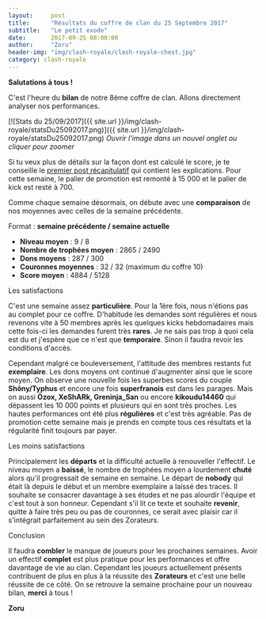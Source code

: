 ```yaml
---
layout:     post
title:      "Résultats du coffre de clan du 25 Septembre 2017"
subtitle:   "Le petit exode"
date:       2017-09-25 08:00:00
author:     "Zoru"
header-img: "img/clash-royale/clash-royale-chest.jpg"
category: clash-royale
---
```


<p><b>Salutations à tous !</b></p>

<p>C'est l'heure du <b>bilan</b> de notre 8ème coffre de clan. Allons directement analyser nos performances.</p>

[![Stats du 25/09/2017]({{ site.url }}/img/clash-royale/statsDu25092017.png)]({{ site.url }}/img/clash-royale/statsDu25092017.png)
<i>Ouvrir l'image dans un nouvel onglet ou cliquer pour zoomer</i>

<p>Si tu veux plus de détails sur la façon dont est calculé le score, je te conseille le <a href="{{ "/clash-royale/2017/08/07/chestresults/" | prepend: site.baseurl }}" target="_blank">premier post récapitulatif</a> qui contient les explications. Pour cette semaine, le palier de promotion est remonté à 15 000 et le palier de kick est resté à 700.</p>

<p>Comme chaque semaine désormais, on débute avec une <b>comparaison</b> de nos moyennes avec celles de la semaine précédente.</p>

<p>Format : <b>semaine précédente / semaine actuelle</b></p>
<ul>
	<li><b>Niveau moyen</b> : 9 / 8</li>
	<li><b>Nombre de trophées moyen</b> : 2865 / 2490</li>
	<li><b>Dons moyens</b> : 287 / 300</li>
	<li><b>Couronnes moyennes</b> : 32 / 32 (maximum du coffre 10)</li>
	<li><b>Score moyen</b> : 4884 / 5128</li>
</ul>

<p><span class="post-title">Les satisfactions</span></p>

<p>C'est une semaine assez <b>particulière</b>. Pour la 1ère fois, nous n'étions pas au complet pour ce coffre. D'habitude les demandes sont régulières et nous revenons vite à 50 membres après les quelques kicks hebdomadaires mais cette fois-ci les demandes furent très <b>rares</b>. Je ne sais pas trop à quoi cela est du et j'espère que ce n'est que <b>temporaire</b>. Sinon il faudra revoir les conditions d'accès.</p>

<p>Cependant malgré ce bouleversement, l'attitude des membres restants fut <b>exemplaire</b>. Les dons moyens ont continué d'augmenter ainsi que le score moyen. On observe une nouvelle fois les superbes scores du couple <b>Shôny/Typhus</b> et encore une fois <b>superfranois</b> est dans les parages. Mais on aussi <b>Özox, XeShARk, Greninja_San</b> ou encore <b>kikoudu14460</b> qui dépassent les 10 000 points et plusieurs qui en sont très proches. Les hautes performances ont été plus <b>régulières</b> et c'est très agréable. Pas de promotion cette semaine mais je prends en compte tous ces résultats et la régularité finit toujours par payer.</p>

<p><span class="post-title">Les moins satisfactions</span></p>

<p>Principalement les <b>départs</b> et la difficulté actuelle à renouveller l'effectif. Le niveau moyen a <b>baissé</b>, le nombre de trophées moyen a lourdement <b>chuté</b> alors qu'il progressait de semaine en semaine. Le départ de <b>nobody</b> qui était là depuis le début et un membre exemplaire a laissé des traces. Il souhaite se consacrer davantage à ses études et ne pas alourdir l'équipe et c'est tout à son honneur. Cependant s'il lit ce texte et souhaite <b>revenir</b>, quitte à faire très peu ou pas de couronnes, ce serait avec plaisir car il s'intégrait parfaitement au sein des Zorateurs.</p>

<p><span class="post-title">Conclusion</span></p>

<p>Il faudra <b>combler</b> le manque de joueurs pour les prochaines semaines. Avoir un effectif <b>complet</b> est plus pratique pour les performances et offre davantage de vie au clan. Cependant les joueurs actuellement présents contribuent de plus en plus à la réussite des <b>Zorateurs</b> et c'est une belle réussite de ce côté. On se retrouve la semaine prochaine pour un nouveau bilan, <b>merci</b> à tous !</p>

<p><b>Zoru</b></p>